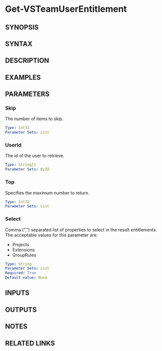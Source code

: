 <!-- #include "./common/header.md" -->

# Get-VSTeamUserEntitlement

## SYNOPSIS

<!-- #include "./synopsis/Get-VSTeamUserEntitlement.md" -->

## SYNTAX

## DESCRIPTION

<!-- #include "./synopsis/Get-VSTeamUserEntitlement.md" -->

## EXAMPLES

## PARAMETERS

### Skip

The number of items to skip.

```yaml
Type: Int32
Parameter Sets: List
```

### UserId

The id of the user to retrieve.

```yaml
Type: String[]
Parameter Sets: ByID
```

### Top

Specifies the maximum number to return.

```yaml
Type: Int32
Parameter Sets: List
```

### Select

Comma (",") separated list of properties to select in the result entitlements.  The acceptable values for this parameter are:

- Projects
- Extensions
- GroupRules

```yaml
Type: String
Parameter Sets: List
Required: True
Default value: None
```

## INPUTS

## OUTPUTS

## NOTES

<!-- #include "./common/prerequisites.md" -->

## RELATED LINKS

<!-- #include "./common/related.md" -->
